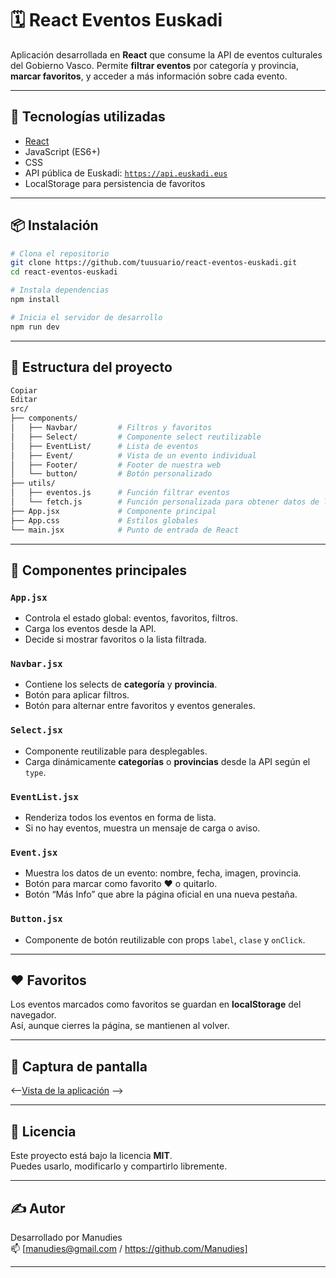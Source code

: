 # 🗓️ React Eventos Euskadi

Aplicación desarrollada en **React** que consume la API de eventos culturales del Gobierno Vasco. Permite **filtrar eventos** por categoría y provincia, **marcar favoritos**, y acceder a más información sobre cada evento.

---

## 🚀 Tecnologías utilizadas

- [React](https://reactjs.org/)
- JavaScript (ES6+)
- CSS
- API pública de Euskadi: [`https://api.euskadi.eus`](https://api.euskadi.eus/culture/events/v1.0/)
- LocalStorage para persistencia de favoritos

---

## 📦 Instalación

```bash
# Clona el repositorio
git clone https://github.com/tuusuario/react-eventos-euskadi.git
cd react-eventos-euskadi

# Instala dependencias
npm install

# Inicia el servidor de desarrollo
npm run dev
```

---

## 🧠 Estructura del proyecto
```bash
Copiar
Editar
src/
├── components/
│   ├── Navbar/         # Filtros y favoritos
│   ├── Select/         # Componente select reutilizable
│   ├── EventList/      # Lista de eventos
│   ├── Event/          # Vista de un evento individual
│   ├── Footer/         # Footer de nuestra web
│   └── button/         # Botón personalizado
├── utils/ 
│   ├── eventos.js      # Función filtrar eventos
│   └── fetch.js        # Función personalizada para obtener datos de la API
├── App.jsx             # Componente principal
├── App.css             # Estilos globales
└── main.jsx            # Punto de entrada de React
```

---

## 🧩 Componentes principales

### `App.jsx`
- Controla el estado global: eventos, favoritos, filtros.
- Carga los eventos desde la API.
- Decide si mostrar favoritos o la lista filtrada.

### `Navbar.jsx`
- Contiene los selects de **categoría** y **provincia**.
- Botón para aplicar filtros.
- Botón para alternar entre favoritos y eventos generales.

### `Select.jsx`
- Componente reutilizable para desplegables.
- Carga dinámicamente **categorías** o **provincias** desde la API según el `type`.

### `EventList.jsx`
- Renderiza todos los eventos en forma de lista.
- Si no hay eventos, muestra un mensaje de carga o aviso.

### `Event.jsx`
- Muestra los datos de un evento: nombre, fecha, imagen, provincia.
- Botón para marcar como favorito ❤️ o quitarlo.
- Botón “Más Info” que abre la página oficial en una nueva pestaña.

### `Button.jsx`
- Componente de botón reutilizable con props `label`, `clase` y `onClick`.

---

## ❤️ Favoritos

Los eventos marcados como favoritos se guardan en **localStorage** del navegador.  
Así, aunque cierres la página, se mantienen al volver.

---

## 📸 Captura de pantalla


<--[Vista de la aplicación](./KulturReact/public/Captura%20desde%202025-03-27%2010-45-28.png) -->

---

## 📄 Licencia

Este proyecto está bajo la licencia **MIT**.  
Puedes usarlo, modificarlo y compartirlo libremente.

---

## ✍️ Autor

Desarrollado por Manudies  
📫 [manudies@gmail.com / https://github.com/Manudies]

---